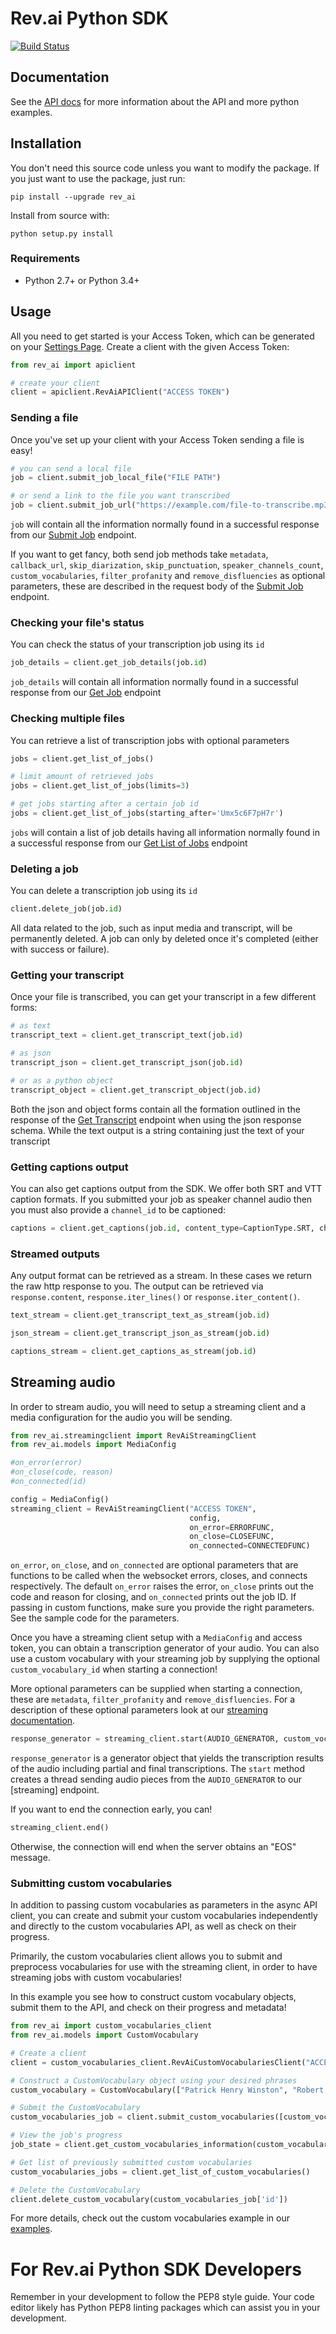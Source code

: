 # Rev.ai Python SDK

[![Build Status](https://travis-ci.org/revdotcom/revai-python-sdk.svg?branch=develop)](https://travis-ci.org/revdotcom/revai-python-sdk)

## Documentation

See the [API docs](https://www.rev.ai/docs) for more information about the API and
more python examples.

## Installation

You don't need this source code unless you want to modify the package. If you just
want to use the package, just run:

    pip install --upgrade rev_ai

Install from source with:

    python setup.py install

### Requirements

- Python 2.7+ or Python 3.4+

## Usage

All you need to get started is your Access Token, which can be generated on
your [Settings Page](https://www.rev.ai/settings). Create a client with the
given Access Token:

```python
from rev_ai import apiclient

# create your client
client = apiclient.RevAiAPIClient("ACCESS TOKEN")
```

### Sending a file

Once you've set up your client with your Access Token sending a file is easy!

```python
# you can send a local file
job = client.submit_job_local_file("FILE PATH")

# or send a link to the file you want transcribed
job = client.submit_job_url("https://example.com/file-to-transcribe.mp3")
```

`job` will contain all the information normally found in a successful response from our
[Submit Job](https://www.rev.ai/docs#operation/SubmitTranscriptionJob) endpoint.

If you want to get fancy, both send job methods take `metadata`, `callback_url`,
`skip_diarization`, `skip_punctuation`, `speaker_channels_count`, `custom_vocabularies`, `filter_profanity` and `remove_disfluencies` as optional parameters, these are described in the request body of
the [Submit Job](https://www.rev.ai/docs#operation/SubmitTranscriptionJob) endpoint.

### Checking your file's status

You can check the status of your transcription job using its `id`

```python
job_details = client.get_job_details(job.id)
```

`job_details` will contain all information normally found in a successful response from
our [Get Job](https://www.rev.ai/docs#operation/GetJobById) endpoint

### Checking multiple files

You can retrieve a list of transcription jobs with optional parameters

```python
jobs = client.get_list_of_jobs()

# limit amount of retrieved jobs
jobs = client.get_list_of_jobs(limits=3)

# get jobs starting after a certain job id
jobs = client.get_list_of_jobs(starting_after='Umx5c6F7pH7r')
```

`jobs` will contain a list of job details having all information normally found in a successful response
from our [Get List of Jobs](https://www.rev.ai/docs#operation/GetListOfJobs) endpoint

### Deleting a job

You can delete a transcription job using its `id`

```python
client.delete_job(job.id)
```

 All data related to the job, such as input media and transcript, will be permanently deleted.
 A job can only by deleted once it's completed (either with success or failure).

### Getting your transcript

Once your file is transcribed, you can get your transcript in a few different forms:

```python
# as text
transcript_text = client.get_transcript_text(job.id)

# as json
transcript_json = client.get_transcript_json(job.id)

# or as a python object
transcript_object = client.get_transcript_object(job.id)
```

Both the json and object forms contain all the formation outlined in the response
of the [Get Transcript](https://www.rev.ai/docs#operation/GetTranscriptById) endpoint
when using the json response schema. While the text output is a string containing
just the text of your transcript

### Getting captions output

You can also get captions output from the SDK. We offer both SRT and VTT caption formats.
If you submitted your job as speaker channel audio then you must also provide a `channel_id` to be captioned:

```python
captions = client.get_captions(job.id, content_type=CaptionType.SRT, channel_id=None)
```

### Streamed outputs

Any output format can be retrieved as a stream. In these cases we return the raw http response to you. The output can be retrieved via `response.content`, `response.iter_lines()` or `response.iter_content()`.

```python
text_stream = client.get_transcript_text_as_stream(job.id)

json_stream = client.get_transcript_json_as_stream(job.id)

captions_stream = client.get_captions_as_stream(job.id)
```

## Streaming audio

In order to stream audio, you will need to setup a streaming client and a media configuration for the audio you will be sending.

```python
from rev_ai.streamingclient import RevAiStreamingClient
from rev_ai.models import MediaConfig

#on_error(error)
#on_close(code, reason)
#on_connected(id)

config = MediaConfig()
streaming_client = RevAiStreamingClient("ACCESS TOKEN",
                                        config,
                                        on_error=ERRORFUNC,
                                        on_close=CLOSEFUNC,
                                        on_connected=CONNECTEDFUNC)
```

`on_error`, `on_close`, and `on_connected` are optional parameters that are functions to be called when the websocket errors, closes, and connects respectively. The default `on_error` raises the error, `on_close` prints out the code and reason for closing, and `on_connected` prints out the job ID.
If passing in custom functions, make sure you provide the right parameters. See the sample code for the parameters.

Once you have a streaming client setup with a `MediaConfig` and access token, you can obtain a transcription generator of your audio. You can also use a custom vocabulary with your streaming job by supplying the optional `custom_vocabulary_id` when starting a connection!

More optional parameters can be supplied when starting a connection, these are `metadata`, `filter_profanity` and `remove_disfluencies`. For a description of these optional parameters look at our [streaming documentation](https://www.rev.ai/docs/streaming#section/WebSocket-Endpoint).

```python
response_generator = streaming_client.start(AUDIO_GENERATOR, custom_vocabulary_id="CUSTOM VOCAB ID")
```

`response_generator` is a generator object that yields the transcription results of the audio including partial and final transcriptions. The `start` method creates a thread sending audio pieces from the `AUDIO_GENERATOR` to our
[streaming] endpoint.

If you want to end the connection early, you can!

```python
streaming_client.end()
```

Otherwise, the connection will end when the server obtains an "EOS" message.

### Submitting custom vocabularies

In addition to passing custom vocabularies as parameters in the async API client, you can create and submit your custom vocabularies independently and directly to the custom vocabularies API, as well as check on their progress.

Primarily, the custom vocabularies client allows you to submit and preprocess vocabularies for use with the streaming client, in order to have streaming jobs with custom vocabularies!

In this example you see how to construct custom vocabulary objects, submit them to the API, and check on their progress and metadata!

```python
from rev_ai import custom_vocabularies_client
from rev_ai.models import CustomVocabulary

# Create a client
client = custom_vocabularies_client.RevAiCustomVocabulariesClient("ACCESS TOKEN")

# Construct a CustomVocabulary object using your desired phrases
custom_vocabulary = CustomVocabulary(["Patrick Henry Winston", "Robert C Berwick", "Noam Chomsky"])

# Submit the CustomVocabulary
custom_vocabularies_job = client.submit_custom_vocabularies([custom_vocabulary])

# View the job's progress
job_state = client.get_custom_vocabularies_information(custom_vocabularies_job['id'])

# Get list of previously submitted custom vocabularies
custom_vocabularies_jobs = client.get_list_of_custom_vocabularies()

# Delete the CustomVocabulary
client.delete_custom_vocabulary(custom_vocabularies_job['id'])
```

For more details, check out the custom vocabularies example in our [examples](https://github.com/revdotcom/revai-python-sdk/tree/develop/examples).

# For Rev.ai Python SDK Developers

Remember in your development to follow the PEP8 style guide. Your code editor likely has Python PEP8 linting packages which can assist you in your development.
